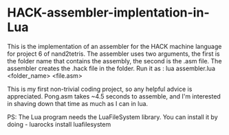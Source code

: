 # HACK-assembler-implentation-in-Lua
This is the implementation of an assembler for the HACK machine language for project 6 of nand2tetris. The assembler uses two arguments, the first is the folder name that contains the assembly, the second is the .asm file. The assembler creates the .hack file in the folder. Run it as :  lua assembler.lua &lt;folder_name> &lt;file.asm> 

This is my first non-trivial coding project, so any helpful advice is appreciated. Pong.asm takes ~4.5 seconds to assemble, and I'm interested in shaving down that time as much as I can in lua.

PS:
  The Lua program needs the LuaFileSystem library. You can install it by doing - luarocks install luafilesystem
